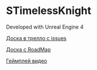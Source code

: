 # STimelessKnight

Developed with Unreal Engine 4

[Доска в трелло с issues](https://trello.com/b/gd4jGsbX/game-pm)


[Доска с RoadMap](https://trello.com/b/bqzOGN5M/roadmap-timelessknight)

[Геймплей видео](https://youtu.be/2DWb9VvJGi0)

